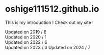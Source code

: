 # oshige111512.github.io

This is my introduction !
Check out my site !

Updated on 2019 / 8  
Updated on 2020 / 1  
Updated on 2022 / 6  
Updated on 2023 / 3
Updated on 2024 / 7
